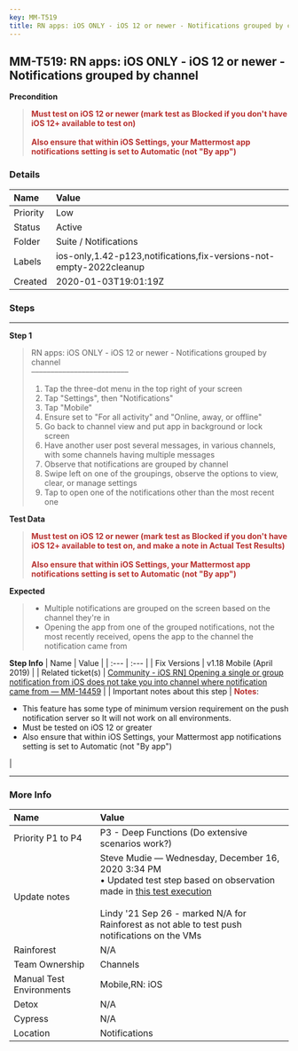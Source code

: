 ```yaml
---
key: MM-T519
title: RN apps: iOS ONLY - iOS 12 or newer - Notifications grouped by channel
---
```


## MM-T519: RN apps: iOS ONLY - iOS 12 or newer - Notifications grouped by channel

**Precondition**

> <article><strong><span style="color: rgb(184, 49, 47);">Must test on iOS 12 or newer (mark test as Blocked if you don't have iOS 12+ available to test on)</span></strong><br><br><strong><span style="color: rgb(184, 49, 47);">Also ensure that within iOS Settings, your Mattermost app notifications setting is set to Automatic (not "By app") <br></span></strong></article>

### Details

| Name     | Value                                                               |
| :------- | :------------------------------------------------------------------ |
| Priority | Low                                                                 |
| Status   | Active                                                              |
| Folder   | Suite / Notifications                                               |
| Labels   | ios-only,1.42-p123,notifications,fix-versions-not-empty-2022cleanup |
| Created  | 2020-01-03T19:01:19Z                                                |

### Steps

<hr/>

**Step 1**

> <article>RN apps: iOS ONLY - iOS 12 or newer - Notifications grouped by channel<br />–––––––––––––––––––––––––<br /><ol><li>Tap the three-dot menu in the top right of your screen</li><li>Tap "Settings", then "Notifications"</li><li>Tap "Mobile"</li><li>Ensure set to "For all activity" and "Online, away, or offline"</li><li>Go back to channel view and put app in background or lock screen</li><li>Have another user post several messages, in various channels, with some channels having multiple messages</li><li>Observe that notifications are grouped by channel</li><li>Swipe left on one of the groupings, observe the options to view, clear, or manage settings</li><li>Tap to open one of the notifications other than the most recent one</li></ol></article>

**Test Data**

> <article><strong><span style="color:rgb(184, 49, 47)">Must test on iOS 12 or newer (mark test as Blocked if you don't have iOS 12+ available to test on, and make a note in Actual Test Results)</span></strong><br /><br /><strong><span style="color:rgb(184, 49, 47)">Also ensure that within iOS Settings, your Mattermost app notifications setting is set to Automatic (not "By app") <br /></span></strong></article>

**Expected**

> <article><ul><li>Multiple notifications are grouped on the screen based on the channel they're in</li><li>Opening the app from one of the grouped notifications, not the most recently received, opens the app to the channel the notification came from</li></ul></article>

**Step Info**
| Name | Value |
| :--- | :--- |
| Fix Versions | v1.18 Mobile (April 2019) |
| Related ticket(s) | <a href="https://mattermost.atlassian.net/browse/MM-14459">Community - iOS RN] Opening a single or group notification from iOS does not take you into channel where notification came from — MM-14459</a> |
| Important notes about this step | <strong><span style="color:rgb(184, 49, 47)">Notes</span></strong>:<br /><ul><li>This feature has some type of minimum version requirement on the push notification server so It will not work on all environments.</li><li>Must be tested on iOS 12 or greater</li><li>Also ensure that within iOS Settings, your Mattermost app notifications setting is set to Automatic (not "By app")</li></ul> |

<hr/>

### More Info

| Name                     | Value                                                                                                                                                                                                                                                                                                                                                                                                                                         |
| :----------------------- | :-------------------------------------------------------------------------------------------------------------------------------------------------------------------------------------------------------------------------------------------------------------------------------------------------------------------------------------------------------------------------------------------------------------------------------------------- |
| Priority P1 to P4        | P3 - Deep Functions (Do extensive scenarios work?)                                                                                                                                                                                                                                                                                                                                                                                            |
| Update notes             | Steve Mudie — Wednesday, December 16, 2020 3:34 PM<br />• Updated test step based on observation made in <a href="https://mattermost.atlassian.net/projects/MM?selectedItem=com.atlassian.plugins.atlassian-connect-plugin:com.kanoah.test-manager__main-project-page#!/testPlayer/testExecution/MM-E77986">this test execution</a><br /><br />Lindy '21 Sep 26 - marked N/A for Rainforest as not able to test push notifications on the VMs |
| Rainforest               | N/A                                                                                                                                                                                                                                                                                                                                                                                                                                           |
| Team Ownership           | Channels                                                                                                                                                                                                                                                                                                                                                                                                                                      |
| Manual Test Environments | Mobile,RN: iOS                                                                                                                                                                                                                                                                                                                                                                                                                                |
| Detox                    | N/A                                                                                                                                                                                                                                                                                                                                                                                                                                           |
| Cypress                  | N/A                                                                                                                                                                                                                                                                                                                                                                                                                                           |
| Location                 | Notifications                                                                                                                                                                                                                                                                                                                                                                                                                                 |
